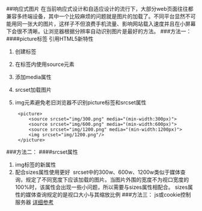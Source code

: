 ##响应式图片
在当前响应式设计和自适应设计的流行下，大部分web页面往往都兼容多终端设备，其中一个比较麻烦的问题就是图片的加载了。不同平台显然不可能用同一张大的图片，这样子不但浪费手机流量、影响网站载入速度并且在小屏幕下会很不清晰。让浏览器根据分辨率自动识别图片是最好的方法。
###方法一：
####picture标签
引用HTML5新特性
1. 创建<picture></picture>标签
2. 在标签内使用source元素
3. 添加media属性
4. srcset加载图片
5. img元素避免老旧浏览器不识别picture标签和srcset属性

        <picture>
            <source srcset="img/300.png" media="(min-width:300px)">
            <source srcset="img/600.png" media="(min-width:600px)">
            <source srcset="img/1200.png" media="(min-width:1200px)">
            <img srcset="img/1200.png"/>                
        </picture>

###方法二：
####srcset属性
1. img标签的新属性
2. 配合sizes属性使用更好
        <img srcset="img/300.png 300w,
                     img/600.png 600w,
                     img/1200.png 1200w"
             sizes="(max-width:300px) 100vm,
                    (max-width:600px) 50vm,
                    (max-width:1200) 300px"
        />
srcset中的300w、600w、1200w类似于媒体查询，规定了不同宽度下应该加载的图片。当图片外围的宽度不为视口宽度的100%时，该属性会出现一些小问题，所以需要与sizes属性相配合。
sizes属性的媒体查询规定的是视口大小与其缩放比例
###方法三：
js或cookie控制服务器
[详细参考](http://www.wzsky.net/html/Photo/theory/130077.html)